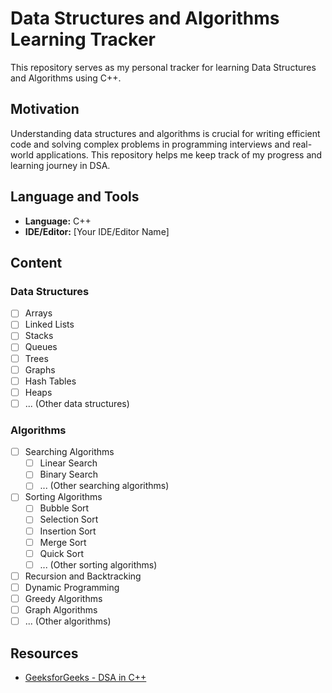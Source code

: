 # Data Structures and Algorithms Learning Tracker

This repository serves as my personal tracker for learning Data Structures and Algorithms using C++.

## Motivation

Understanding data structures and algorithms is crucial for writing efficient code and solving complex problems in programming interviews and real-world applications. This repository helps me keep track of my progress and learning journey in DSA.

## Language and Tools

- **Language:** C++
- **IDE/Editor:** [Your IDE/Editor Name]

## Content

### Data Structures

- [ ] Arrays
- [ ] Linked Lists
- [ ] Stacks
- [ ] Queues
- [ ] Trees
- [ ] Graphs
- [ ] Hash Tables
- [ ] Heaps
- [ ] ... (Other data structures)

### Algorithms

- [ ] Searching Algorithms
  - [ ] Linear Search
  - [ ] Binary Search
  - [ ] ... (Other searching algorithms)
- [ ] Sorting Algorithms
  - [ ] Bubble Sort
  - [ ] Selection Sort
  - [ ] Insertion Sort
  - [ ] Merge Sort
  - [ ] Quick Sort
  - [ ] ... (Other sorting algorithms)
- [ ] Recursion and Backtracking
- [ ] Dynamic Programming
- [ ] Greedy Algorithms
- [ ] Graph Algorithms
- [ ] ... (Other algorithms)

## Resources

- [GeeksforGeeks - DSA in C++](https://www.geeksforgeeks.org/data-structures/)
